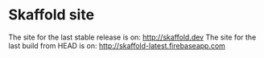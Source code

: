 # Skaffold site

The site for the last stable release is on: http://skaffold.dev
The site for the last build from HEAD is on: http://skaffold-latest.firebaseapp.com
